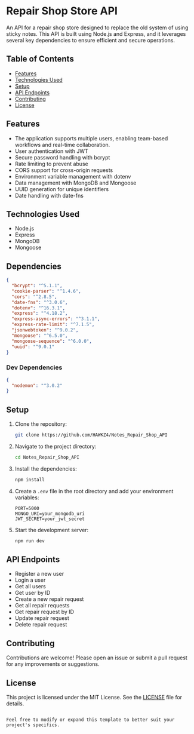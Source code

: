 # Repair Shop Store API

An API for a repair shop store designed to replace the old system of using sticky notes. This API is built using Node.js and Express, and it leverages several key dependencies to ensure efficient and secure operations.

## Table of Contents

- [Features](#features)
- [Technologies Used](#technologies-used)
- [Setup](#setup)
- [API Endpoints](#api-endpoints)
- [Contributing](#contributing)
- [License](#license)

## Features

- The application supports multiple users, enabling team-based workflows and real-time collaboration.
- User authentication with JWT
- Secure password handling with bcrypt
- Rate limiting to prevent abuse
- CORS support for cross-origin requests
- Environment variable management with dotenv
- Data management with MongoDB and Mongoose
- UUID generation for unique identifiers
- Date handling with date-fns

## Technologies Used

- Node.js
- Express
- MongoDB
- Mongoose

## Dependencies

```json
{
  "bcrypt": "^5.1.1",
  "cookie-parser": "^1.4.6",
  "cors": "^2.8.5",
  "date-fns": "^3.0.6",
  "dotenv": "^16.3.1",
  "express": "^4.18.2",
  "express-async-errors": "^3.1.1",
  "express-rate-limit": "^7.1.5",
  "jsonwebtoken": "^9.0.2",
  "mongoose": "^6.5.0",
  "mongoose-sequence": "^6.0.0",
  "uuid": "^9.0.1"
}
```

### Dev Dependencies

```json
{
  "nodemon": "^3.0.2"
}
```

## Setup

1. Clone the repository:
    ```sh
    git clone https://github.com/HAWKZ4/Notes_Repair_Shop_API
    ```

2. Navigate to the project directory:
    ```sh
    cd Notes_Repair_Shop_API
    ```

3. Install the dependencies:
    ```sh
    npm install
    ```

4. Create a `.env` file in the root directory and add your environment variables:
    ```env
    PORT=5000
    MONGO_URI=your_mongodb_uri
    JWT_SECRET=your_jwt_secret
    ```

5. Start the development server:
    ```sh
    npm run dev
    ```

## API Endpoints

  - Register a new user
  - Login a user
  - Get all users
  - Get user by ID
  - Create a new repair request
  - Get all repair requests
  - Get repair request by ID
  - Update repair request
  - Delete repair request

## Contributing

Contributions are welcome! Please open an issue or submit a pull request for any improvements or suggestions.

## License

This project is licensed under the MIT License. See the [LICENSE](LICENSE) file for details.
```

Feel free to modify or expand this template to better suit your project's specifics.
